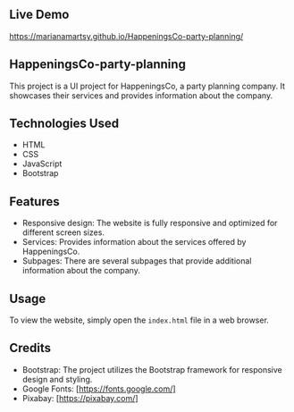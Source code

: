 ## Live Demo

https://marianamartsy.github.io/HappeningsCo-party-planning/

## HappeningsCo-party-planning

This project is a UI project for HappeningsCo, a party planning company. 
It showcases their services and provides information about the company.

## Technologies Used

- HTML
- CSS
- JavaScript
- Bootstrap

## Features

- Responsive design: The website is fully responsive and optimized for different screen sizes.
- Services: Provides information about the services offered by HappeningsCo.
- Subpages: There are several subpages that provide additional information about the company.

## Usage

To view the website, simply open the `index.html` file in a web browser.

## Credits

- Bootstrap: The project utilizes the Bootstrap framework for responsive design and styling.
- Google Fonts: [https://fonts.google.com/]
- Pixabay: [https://pixabay.com/]


